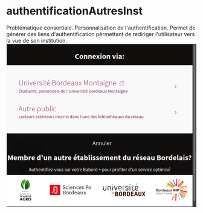 # authentificationAutresInst
Problématique consortiale. Personnalisation de l'authentification.
Permet de générer des liens d'authentification pêrmettant de rediriger l'utilisateur vers la vue de son institution.
![Ecran d'authentification](auth.png)